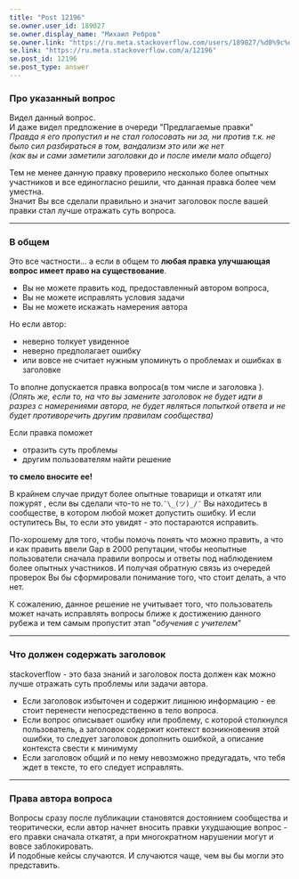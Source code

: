 ```yaml
---
title: "Post 12196"
se.owner.user_id: 189027
se.owner.display_name: "Михаил Ребров"
se.owner.link: "https://ru.meta.stackoverflow.com/users/189027/%d0%9c%d0%b8%d1%85%d0%b0%d0%b8%d0%bb-%d0%a0%d0%b5%d0%b1%d1%80%d0%be%d0%b2"
se.link: "https://ru.meta.stackoverflow.com/a/12196"
se.post_id: 12196
se.post_type: answer
---
```

<h3>Про указанный вопрос</h3>
<p>Видел данный вопрос.<br/>
И даже видел предложение в очереди &quot;Предлагаемые правки&quot;<br/>
<em>Правда я его пропустил и не стал голосовать ни за, ни против т.к. не было сил разбираться в том, вандализм это или же нет <br/>
(как вы и сами заметили заголовки до и после имели мало общего)</em></p>
<p>Тем не менее данную правку проверило несколько более опытных участников и все единогласно решили, что данная правка более чем уместна.<br/>
Значит Вы все сделали правильно и значит заголовок после вашей правки стал лучше отражать суть вопроса.</p>
<hr />
<h3>В общем</h3>
<p>Это все частности... а если в общем то <strong>любая правка улучшающая вопрос имеет право на существование</strong>.<br/></p>
<ul>
<li>Вы не можете править код, предоставленный автором вопроса,</li>
<li>Вы не можете исправлять условия задачи</li>
<li>Вы не можете искажать намерения автора</li>
</ul>
<p>Но если автор:</p>
<ul>
<li>неверно толкует увиденное</li>
<li>неверно предполагает ошибку</li>
<li>или вовсе не считает нужным упоминуть о проблемах и ошибках в заголовке</li>
</ul>
<p>То вполне допускается правка вопроса(в том числе и заголовка ).<br/>
<em>(Опять же, если то, на что вы замените заголовок не будет идти в разрез с намерениями автора, не будет являться попыткой ответа и не будет противоречить другим правилам сообщества)</em><br/></p>
<p>Если правка поможет</p>
<ul>
<li>отразить суть проблемы</li>
<li>другим пользователям найти решение</li>
</ul>
<p><strong>то смело вносите ее!</strong><br/></p>
<p>В крайнем случае придут более опытные товарищи и откатят или пожурят , если вы сделали что-то не то.<code>¯\_(ツ)_/¯</code> Вы находитесь в сообществе, в котором любой может допустить ошибку. И если оступитесь Вы, то если это увидят - это постараются исправить.</p>
<p>По-хорошему для того, чтобы помочь понять что можно править, а что и как править ввели Gap в 2000 репутации, чтобы неопытные пользователи сначала правили вопросы и ответы под наблюдением более опытных участников. И получая обратную связь из очередей проверок Вы бы сформировали понимание того, что стоит делать, а что нет.</p>
<p>К сожалению, данное решение не учитывает того, что пользователь может начать исправлять вопросы ближе к достижению данного рубежа и тем самым пропустит этап &quot;<em>обучения с учителем</em>&quot;</p>
<hr />
<h3>Что должен содержать заголовок</h3>
<p>stackoverflow - это база знаний и заголовок поста должен как можно лучше отражать суть проблемы или задачи автора.</p>
<ul>
<li>Если заголовок избыточен и содержит лишнюю информацию - ее стоит перенести непосредственно в тело вопроса.</li>
<li>Если вопрос описывает ошибку или проблему, с которой столкнулся пользователь, а заголовок содержит контекст возникновения этой ошибки, то следует заголовок дополнить ошибкой, а описание контекста свести к минимуму</li>
<li>Если заголовок общий и по нему невозможно предугадать, что тебя ждет в тексте, то его следует исправлять.</li>
</ul>
<hr />
<h3>Права автора вопроса</h3>
<p>Вопросы сразу после публикации становятся достоянием сообщества и теоритически, если автор начнет вносить правки ухудшающие вопрос - его правки  сначала откатят, а при многократном нарушении могут и вовсе заблокировать.<br/>
И подобные кейсы случаются. И случаются чаще, чем вы бы могли это представить.</p>
